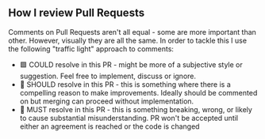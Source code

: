 ## How I review Pull Requests

Comments on Pull Requests aren't all equal - some are more important than other. However, visually they are all the same. In order to tackle this I use the following "traffic light" approach to comments:

- 🟩 COULD resolve in this PR - might be more of a subjective style or suggestion. Feel free to implement, discuss or ignore.
- 🔶 SHOULD resolve in this PR - this is something where there is a compelling reason to make improvements. Ideally should be commented on but merging can proceed without implementation.
- 🔴 MUST resolve in this PR - this is something breaking, wrong, or likely to cause substantial misunderstanding. PR won't be accepted until either an agreement is reached or the code is changed
